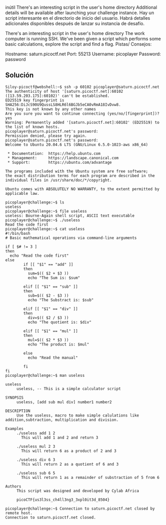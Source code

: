 inútil
There's an interesting script in the user's home directory
Additional details will be available after launching your challenge instance.
Hay un script interesante en el directorio de inicio del usuario.
Habrá detalles adicionales disponibles después de lanzar su instancia de desafío.

There's an interesting script in the user's home directory
The work computer is running SSH. We've been given a script which performs some basic calculations, explore the script and find a flag.
Pistas/ Consejos:

Hostname: saturn.picoctf.net
Port:     55213
Username: picoplayer
Password: password

## Solución
```
Siloy-picoctf@webshell:~$ ssh -p 60102 picoplayer@saturn.picoctf.net
The authenticity of host '[saturn.picoctf.net]:60102 ([13.59.203.175]:60102)' can't be established.
ED25519 key fingerprint is SHA256:DiJcS90U9QussLS8HLR6l6BGJb5eCA0vRmA18IvDvw8.
This key is not known by any other names
Are you sure you want to continue connecting (yes/no/[fingerprint])? yes
Warning: Permanently added '[saturn.picoctf.net]:60102' (ED25519) to the list of known hosts.
picoplayer@saturn.picoctf.net's password: 
Permission denied, please try again.
picoplayer@saturn.picoctf.net's password: 
Welcome to Ubuntu 20.04.6 LTS (GNU/Linux 6.5.0-1023-aws x86_64)

 * Documentation:  https://help.ubuntu.com
 * Management:     https://landscape.canonical.com
 * Support:        https://ubuntu.com/advantage

The programs included with the Ubuntu system are free software;
the exact distribution terms for each program are described in the
individual files in /usr/share/doc/*/copyright.

Ubuntu comes with ABSOLUTELY NO WARRANTY, to the extent permitted by
applicable law.

picoplayer@challenge:~$ ls
useless
picoplayer@challenge:~$ file useless
useless: Bourne-Again shell script, ASCII text executable
picoplayer@challenge:~$ ./useless
Read the code first
picoplayer@challenge:~$ cat useless
#!/bin/bash
# Basic mathematical operations via command-line arguments

if [ $# != 3 ]
then
  echo "Read the code first"
else
        if [[ "$1" == "add" ]]
        then 
          sum=$(( $2 + $3 ))
          echo "The Sum is: $sum"  

        elif [[ "$1" == "sub" ]]
        then 
          sub=$(( $2 - $3 ))
          echo "The Substract is: $sub" 

        elif [[ "$1" == "div" ]]
        then 
          div=$(( $2 / $3 ))
          echo "The quotient is: $div" 

        elif [[ "$1" == "mul" ]]
        then
          mul=$(( $2 * $3 ))
          echo "The product is: $mul" 

        else
          echo "Read the manual"
         
        fi
fi
picoplayer@challenge:~$ man useless

useless
     useless, -- This is a simple calculator script

SYNOPSIS
     useless, [add sub mul div] number1 number2

DESCRIPTION
     Use the useless, macro to make simple calulations like addition,subtraction, multiplication and division.

Examples
     ./useless add 1 2
       This will add 1 and 2 and return 3

     ./useless mul 2 3
       This will return 6 as a product of 2 and 3

     ./useless div 6 3
       This will return 2 as a quotient of 6 and 3

     ./useless sub 6 5
       This will return 1 as a remainder of substraction of 5 from 6

Authors
     This script was designed and developed by Cylab Africa

     picoCTF{us3l3ss_ch4ll3ng3_3xpl0it3d_8504}

picoplayer@challenge:~$ Connection to saturn.picoctf.net closed by remote host.
Connection to saturn.picoctf.net closed.
```